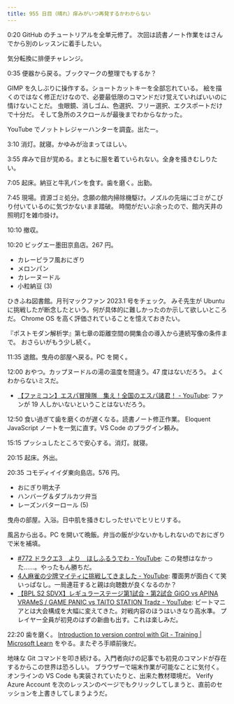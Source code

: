 ```yaml
---
title: 955 日目（晴れ）痒みがいつ再発するかわからない
---
```


0:20 GitHub のチュートリアルを全単元修了。
次回は読書ノート作業をはさんでから別のレッスンに着手したい。

気分転換に排便チャレンジ。

0:35 便器から戻る。ブックマークの整理でもするか？

GIMP を久しぶりに操作する。ショートカットキーを全部忘れている。
絵を描くのではなく修正だけなので、必要最低限のコマンドだけ覚えていればいいのに情けないことだ。
虫眼鏡、消しゴム、色選択、フリー選択、エクスポートだけで十分だ。
そして急所のスクロールが最後までわからなかった。

YouTube でノットトレジャーハンターを調査。出たー。

3:10 消灯。就寝。かゆみが治まってほしい。

3:55 痒みで目が覚める。まともに服を着ていられない。全身を掻きむしりたい。

7:05 起床。納豆と牛乳パンを食す。歯を磨く。出勤。

7:45 現場。資源ゴミ処分。念願の館内掃除機駆け。ノズルの先端にゴミがこびり付いているのに気づかないまま踏破。
時間がだいぶ余ったので、館内天井の照明灯を雑巾掛け。

10:10 撤収。

10:20 ビッグエー墨田京島店。267 円。

* カレーピラフ風おにぎり
* メロンパン
* カレーヌードル
* 小粒納豆 (3)

ひきふね図書館。月刊マックファン 2023.1 号をチェック。
みそ先生が Ubuntu に挑戦したが断念したという。何が具体的に難しかったのか示して欲しいところだ。
Chrome OS を高く評価されていることを憶えておきたい。

『ポストモダン解析学』第七章の距離空間の開集合の導入から連続写像の条件まで。
おさらいがもう少し続く。

11:35 退館。曳舟の部屋へ戻る。PC を開く。

12:00 おやつ。カップヌードルの湯の温度を間違う。47 度はないだろう。
よくわからないミスだ。

* [【ファミコン】エスパ冒険隊　集え！全国のエスパ諸君！ - YouTube](https://www.youtube.com/watch?v=A5x3iNkeAS4):
  ファンが 19 人しかいないということはないだろう。

12:50 食い過ぎて歯を磨くのが遅くなる。読書ノート修正作業。
Eloquent JavaScript ノートを一気に直す。VS Code のプラグイン頼み。

15:15 プッシュしたところで安心する。消灯。就寝。

20:15 起床。外出。

20:35 コモディイイダ東向島店。576 円。

* おにぎり明太子
* ハンバーグ＆ダブルカツ弁当
* レーズンバターロール (5)

曳舟の部屋。入浴。日中肌を掻きむしったせいでヒリヒリする。

風呂から出る。PC を開いて晩飯。弁当の飯が少ないかもしれないのでおにぎりで米を補填。

* [&#x23;772 ドラクエ3　より　ほしふるうでわ - YouTube](https://www.youtube.com/watch?v=OE_ESu05KnE):
  この発想はなかった……。やったもん勝ちだ。
* [4人麻雀の少牌マイティに挑戦してきました - YouTube](https://www.youtube.com/watch?v=Q2boGeZBeUY):
  覆面男が面白くて笑いっぱなし。一局連荘すると親は向聴数が良くなるのか？
* [【BPL S2 SDVX】レギュラーステージ第1試合・第2試合 GiGO vs APINA VRAMeS / GAME PANIC vs TAITO STATION Tradz - YouTube](https://www.youtube.com/watch?v=D-r-ub05quU):
  ビートマニアとは大会構成を大幅に変えてきた。対戦内容のほうはいきなり高水準。
  プレイヤー全員が初見のはずの新曲も出す。これは楽しみだ。

22:20 歯を磨く。
[Introduction to version control with Git - Training &#x7c; Microsoft Learn](https://learn.microsoft.com/en-us/training/paths/intro-to-vc-git/)
をやる。またぞろ手順前後だ。

地味な Git コマンドを叩き続ける。入門者向けの記事でも初見のコマンドが存在するからこの世界は恐ろしい。
ブラウザーで端末作業が可能なことに気付く。オンラインの VS Code も実装されていたりと、出来た教材環境だ。
Verify Azure Account を次のレッスンのページでもクリックしてしまうと、直前のセッションを上書きしてしまうようだ。
